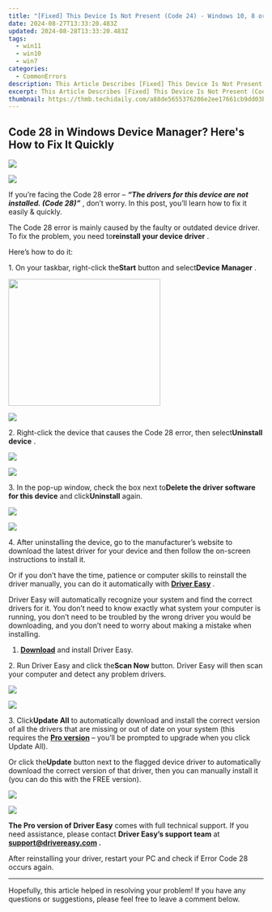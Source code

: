 ```yaml
---
title: "[Fixed] This Device Is Not Present (Code 24) - Windows 10, 8 or 7"
date: 2024-08-27T13:33:20.483Z
updated: 2024-08-28T13:33:20.483Z
tags:
  - win11
  - win10
  - win7
categories:
  - CommonErrors
description: This Article Describes [Fixed] This Device Is Not Present (Code 24) - Windows 10, 8 or 7
excerpt: This Article Describes [Fixed] This Device Is Not Present (Code 24) - Windows 10, 8 or 7
thumbnail: https://thmb.techidaily.com/a88de5655376206e2ee17661cb9dd03b46b68bf81e7fb9a2b0bcd4cf8d7ba0d8.jpg
---
```


## Code 28 in Windows Device Manager? Here's How to Fix It Quickly

<!-- affiliate ads begin -->
<a href="https://store.iobit.com/order/checkout.php?PRODS=1468905&QTY=1&AFFILIATE=108875&CART=1"><img src="https://secure.avangate.com/images/merchant/184260348236f9554fe9375772ff966e/ascscan_728x90.png" border="0"></a>
<!-- affiliate ads end -->
![](https://images.drivereasy.com/wp-content/uploads/2016/09/img_57e37c8ec1c80.jpg)

 If you’re facing the Code 28 error – _**“The drivers for this device are not installed. (Code 28)”**_  , don’t worry. In this post, you’ll learn how to fix it easily & quickly.

 The Code 28 error is mainly caused by the faulty or outdated device driver. To fix the problem, you need to**reinstall your device driver** .

Here’s how to do it:

 1\. On your taskbar, right-click the**Start** button and select**Device Manager** .

<!-- affiliate ads begin -->
<a href="https://caperobbin.sjv.io/c/5597632/2006123/18460" target="_top" id="2006123"><img src="//a.impactradius-go.com/display-ad/18460-2006123" border="0" alt="" width="300" height="250"/></a><img height="0" width="0" src="https://imp.pxf.io/i/5597632/2006123/18460" style="position:absolute;visibility:hidden;" border="0" />
<!-- affiliate ads end -->
![](https://images.drivereasy.com/wp-content/uploads/2022/03/device-manager.jpg)

 2\. Right-click the device that causes the Code 28 error, then select**Uninstall device** .

<!-- affiliate ads begin -->
<a href="https://shop.mondly.com/affiliate.php?ACCOUNT=ATISTUDI&AFFILIATE=108875&PATH=https%3A%2F%2Fwww.mondly.com%3FAFFILIATE%3D108875%26RESOURCE%3D%2BEducational%2B970x90%2B"><img src="https://secure.avangate.com/images/merchant/69c418c33ec2e1a4267fa9bb77fa1428/educational-970x90.gif" border="0"></a>
<!-- affiliate ads end -->
![](https://images.drivereasy.com/wp-content/uploads/2021/07/uninstall-device.jpg)

 3\. In the pop-up window, check the box next to**Delete the driver software for this device** and click**Uninstall** again.

<!-- affiliate ads begin -->
<a href="https://store.nero.com/order/checkout.php?PRODS=42296740&QTY=1&AFFILIATE=108875&CART=1"><img src="https://www.nero.com/nero-com-wAssets/img/banners/2023/biu/Nero_BackItUp_Screen_2.webp" border="0"></a>
<!-- affiliate ads end -->
![](https://images.drivereasy.com/wp-content/uploads/2021/07/uninstall.jpg)

 4\. After uninstalling the device, go to the manufacturer’s website to download the latest driver for your device and then follow the on-screen instructions to install it.

 Or if you don’t have the time, patience or computer skills to reinstall the driver manually, you can do it automatically with **[Driver Easy](https://tools.techidaily.com/drivereasy/download/)**  .

 Driver Easy will automatically recognize your system and find the correct drivers for it. You don’t need to know exactly what system your computer is running, you don’t need to be troubled by the wrong driver you would be downloading, and you don’t need to worry about making a mistake when installing.

 1. **[Download](https://tools.techidaily.com/drivereasy/download/)**  and install Driver Easy.

 2\. Run Driver Easy and click the**Scan Now** button. Driver Easy will then scan your computer and detect any problem drivers.

<!-- affiliate ads begin -->
<a href="https://secure.2checkout.com/order/checkout.php?PRODS=3546200&QTY=1&AFFILIATE=108875&CART=1"><img src="http://www.binteko.com/sites/default/files/banner01_468x60a.gif" border="0"></a>
<!-- affiliate ads end -->
![](https://images.drivereasy.com/wp-content/uploads/2021/07/scan-now-1.jpg)

 3\. Click**Update All** to automatically download and install the correct version of all the drivers that are missing or out of date on your system (this requires the **[Pro version](https://tools.techidaily.com/drivereasy/download/)**  – you’ll be prompted to upgrade when you click Update All).  
  
 Or click the**Update** button next to the flagged device driver to automatically download the correct version of that driver, then you can manually install it (you can do this with the FREE version).

<!-- affiliate ads begin -->
<a href="https://secure.2checkout.com/order/checkout.php?PRODS=37100474&QTY=1&AFFILIATE=108875&CART=1"><img src="https://awario.com/images/pages/index/img-platform-ui-1280@1x.avif" border="0"></a>
<!-- affiliate ads end -->
![](https://images.drivereasy.com/wp-content/uploads/2021/07/de-wifi6.jpg)

**The Pro version of Driver Easy** comes with full technical support. If you need assistance, please contact **Driver Easy’s support team** at **[support@drivereasy.com](https://tools.techidaily.com/drivereasy/download/) .**

 After reinstalling your driver, restart your PC and check if Error Code 28 occurs again.

---

 Hopefully, this article helped in resolving your problem! If you have any questions or suggestions, please feel free to leave a comment below.

<ins class="adsbygoogle"
     style="display:block"
     data-ad-format="autorelaxed"
     data-ad-client="ca-pub-7571918770474297"
     data-ad-slot="1223367746"></ins>



<ins class="adsbygoogle"
     style="display:block"
     data-ad-client="ca-pub-7571918770474297"
     data-ad-slot="8358498916"
     data-ad-format="auto"
     data-full-width-responsive="true"></ins>


